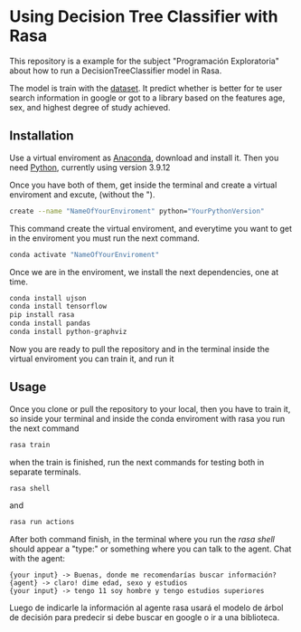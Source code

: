 # Using Decision Tree Classifier with Rasa

This repository is a example for the subject "Programación Exploratoria" about how to run a DecisionTreeClassifier model in Rasa.

The model is train with the [dataset](https://raw.githubusercontent.com/jsulopz/data/main/uso_internet_espana.csv). It predict whether is better for te user search information in google or got to a library based on the features age, sex, and highest degree of study achieved.

## Installation
Use a virtual enviroment as [Anaconda](https://www.anaconda.com/products/distribution), download and install it.
Then you need [Python](https://www.python.org/), currently using version 3.9.12

Once you have both of them, get inside the terminal and create a virtual enviroment and excute, (without the ").
```bash
create --name "NameOfYourEnviroment" python="YourPythonVersion"
```
This command create the virtual enviroment, and everytime you want to get in the enviroment you must run the next command.
```bash
conda activate "NameOfYourEnviroment"
```
Once we are in the enviroment, we install the next dependencies, one at time.
```bash
conda install ujson
conda install tensorflow
pip install rasa
conda install pandas
conda install python-graphviz
```
Now you are ready to pull the repository and in the terminal inside the virtual enviroment you can train it, and run it

## Usage

Once you clone or pull the repository to your local, then you have to train it, so inside your terminal and inside the conda enviroment with rasa you run the next command
```bash
rasa train
```
when the train is finished, run the next commands for testing both in separate terminals.
```bash
rasa shell
```
and 
```bash
rasa run actions
```
After both command finish, in the terminal where you run the *rasa shell* should appear a "type:" or something where you can talk to the agent. Chat with the agent:
```text
{your input} -> Buenas, donde me recomendarías buscar información?
{agent} -> claro! dime edad, sexo y estudios
{your input} -> tengo 11 soy hombre y tengo estudios superiores
```
Luego de indicarle la información al agente rasa usará el modelo de árbol de decisión para predecir si debe buscar en google o ir a una biblioteca.

